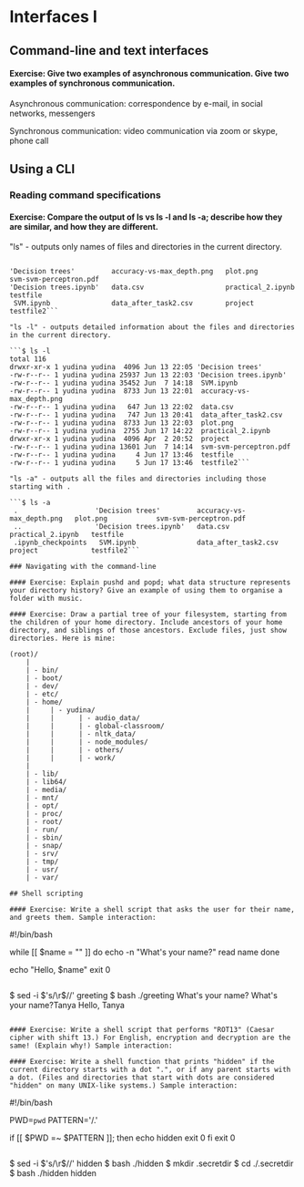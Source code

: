 # Interfaces I

## Command-line and text interfaces

#### Exercise: Give two examples of asynchronous communication. Give two examples of synchronous communication.

Asynchronous communication: correspondence by e-mail, in social networks, messengers


Synchronous communication: video communication via zoom or skype, phone call

## Using a CLI

### Reading command specifications

#### Exercise: Compare the output of ls vs ls -l and ls -a; describe how they are similar, and how they are different.


"ls" - outputs only names of files and directories in the current directory.

```$ ls

'Decision trees'         accuracy-vs-max_depth.png   plot.png            svm-svm-perceptron.pdf
'Decision trees.ipynb'   data.csv                    practical_2.ipynb   testfile
 SVM.ipynb               data_after_task2.csv        project             testfile2```

"ls -l" - outputs detailed information about the files and directories in the current directory.

```$ ls -l
total 116
drwxr-xr-x 1 yudina yudina  4096 Jun 13 22:05 'Decision trees'
-rw-r--r-- 1 yudina yudina 25937 Jun 13 22:03 'Decision trees.ipynb'
-rw-r--r-- 1 yudina yudina 35452 Jun  7 14:18  SVM.ipynb
-rw-r--r-- 1 yudina yudina  8733 Jun 13 22:01  accuracy-vs-max_depth.png
-rw-r--r-- 1 yudina yudina   647 Jun 13 22:02  data.csv
-rw-r--r-- 1 yudina yudina   747 Jun 13 20:41  data_after_task2.csv
-rw-r--r-- 1 yudina yudina  8733 Jun 13 22:03  plot.png
-rw-r--r-- 1 yudina yudina  2755 Jun 17 14:22  practical_2.ipynb
drwxr-xr-x 1 yudina yudina  4096 Apr  2 20:52  project
-rw-r--r-- 1 yudina yudina 13601 Jun  7 14:14  svm-svm-perceptron.pdf
-rw-r--r-- 1 yudina yudina     4 Jun 17 13:46  testfile
-rw-r--r-- 1 yudina yudina     5 Jun 17 13:46  testfile2```

"ls -a" - outputs all the files and directories including those starting with .

```$ ls -a
 .                   'Decision trees'         accuracy-vs-max_depth.png   plot.png            svm-svm-perceptron.pdf
 ..                  'Decision trees.ipynb'   data.csv                    practical_2.ipynb   testfile
 .ipynb_checkpoints   SVM.ipynb               data_after_task2.csv        project             testfile2```

### Navigating with the command-line

#### Exercise: Explain pushd and popd; what data structure represents your directory history? Give an example of using them to organise a folder with music.

#### Exercise: Draw a partial tree of your filesystem, starting from the children of your home directory. Include ancestors of your home directory, and siblings of those ancestors. Exclude files, just show directories. Here is mine:

(root)/
    |
    | - bin/
    | - boot/
    | - dev/
    | - etc/
    | - home/
    |     | - yudina/
    |     |      | - audio_data/
    |     |      | - global-classroom/
    |     |      | - nltk_data/
    |     |      | - node_modules/
    |     |      | - others/
    |     |      | - work/
    |
    | - lib/
    | - lib64/
    | - media/
    | - mnt/
    | - opt/
    | - proc/
    | - root/
    | - run/
    | - sbin/
    | - snap/
    | - srv/
    | - tmp/
    | - usr/
    | - var/

## Shell scripting

#### Exercise: Write a shell script that asks the user for their name, and greets them. Sample interaction:

```
#!/bin/bash

while [[ $name = "" ]]
do
  echo -n "What's your name?"
  read name
done

echo "Hello, $name"
exit 0
```

```
$ sed -i $'s/\r$//' greeting
$ bash ./greeting
What's your name?
What's your name?Tanya
Hello, Tanya
```

#### Exercise: Write a shell script that performs "ROT13" (Caesar cipher with shift 13.) For English, encryption and decryption are the same! (Explain why!) Sample interaction:

#### Exercise: Write a shell function that prints "hidden" if the current directory starts with a dot ".", or if any parent starts with a dot. (Files and directories that start with dots are considered "hidden" on many UNIX-like systems.) Sample interaction:

```
#!/bin/bash

PWD=`pwd`
PATTERN='/.'

if [[ $PWD =~ $PATTERN ]]; then
	echo hidden
	exit 0
fi
exit 0
```
```
$ sed -i $'s/\r$//' hidden
$ bash ./hidden
$ mkdir .secretdir
$ cd ./.secretdir
$ bash ./hidden
hidden
```
